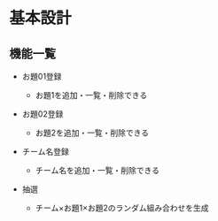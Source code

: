 # 基本設計

## 機能一覧
- お題01登録
    - お題1を追加・一覧・削除できる

- お題02登録
    - お題2を追加・一覧・削除できる

- チーム名登録
    - チーム名を追加・一覧・削除できる

- 抽選
    - チーム×お題1×お題2のランダム組み合わせを生成


